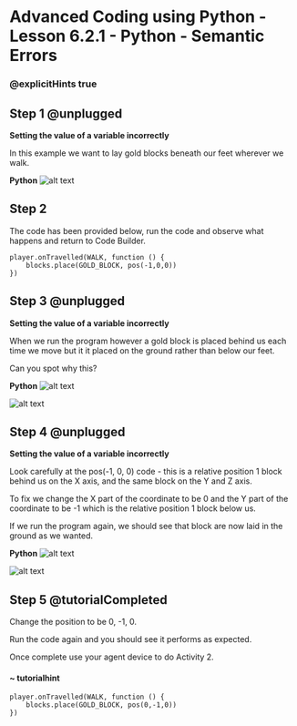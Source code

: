 # Advanced Coding using Python - Lesson 6.2.1 - Python - Semantic Errors

### @explicitHints true

## Step 1 @unplugged
**Setting the value of a variable incorrectly**

In this example we want to lay gold blocks beneath our feet wherever we walk.

**Python**
![alt text](https://advancedpython.codingcredentials.com/Lesson6/6.2/images/8.jpg?raw=true "Python")

## Step 2
The code has been provided below, run the code and observe what happens and return to Code Builder.
```template
player.onTravelled(WALK, function () {
    blocks.place(GOLD_BLOCK, pos(-1,0,0))
})

```
## Step 3 @unplugged
**Setting the value of a variable incorrectly**

When we run the program however a gold block is placed behind us each time we move but it it placed on the ground rather than below our feet.

Can you spot why this?

**Python**
![alt text](https://advancedpython.codingcredentials.com/Lesson6/6.2/images/8.jpg?raw=true "Python")


![alt text](https://advancedpython.codingcredentials.com/Lesson6/6.2/images/7.jpg?raw=true "error")

## Step 4 @unplugged
**Setting the value of a variable incorrectly**

Look carefully at the pos(-1, 0, 0) code - this is a relative position 1 block behind us on the X axis, and the same block on the Y and Z axis.

To fix we change the X part of the coordinate to be 0 and the Y part of the coordinate to be -1 which is the relative position 1 block below us.

If we run the program again, we should see that block are now laid in the ground as we wanted.

**Python**
![alt text](https://advancedpython.codingcredentials.com/Lesson6/6.2/images/10.jpg?raw=true "Python")


![alt text](https://advancedpython.codingcredentials.com/Lesson6/6.2/images/9.jpg?raw=true "error")

## Step 5 @tutorialCompleted
Change the position to be 0, -1, 0.

Run the code again and you should see it performs as expected.

Once complete use your agent device to do Activity 2. 

#### ~ tutorialhint
```spy
player.onTravelled(WALK, function () {
    blocks.place(GOLD_BLOCK, pos(0,-1,0))
})
```